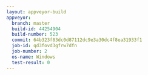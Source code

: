 ```yaml
---
layout: appveyor-build
appveyor:
  branch: master
  build-id: 44254904
  build-number: 523
  commit: 64b323f83dc0d87112dc9e3a30dc4f8ea31933f1
  job-id: qd3fovd3gfrw7dfn
  job-number: 2
  os-name: Windows
  test-result: 0
---
```


